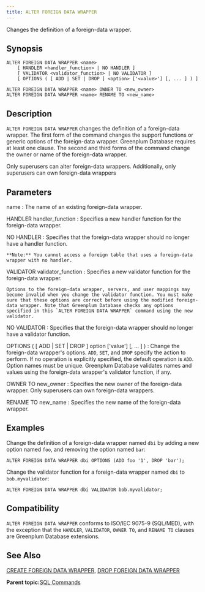 ```yaml
---
title: ALTER FOREIGN DATA WRAPPER 
---
```


Changes the definition of a foreign-data wrapper.

## <a id="section2"></a>Synopsis 

``` {#sql_command_synopsis}
ALTER FOREIGN DATA WRAPPER <name>
    [ HANDLER <handler_function> | NO HANDLER ]
    [ VALIDATOR <validator_function> | NO VALIDATOR ]
    [ OPTIONS ( [ ADD | SET | DROP ] <option> ['<value>'] [, ... ] ) ]

ALTER FOREIGN DATA WRAPPER <name> OWNER TO <new_owner>
ALTER FOREIGN DATA WRAPPER <name> RENAME TO <new_name>
```

## <a id="section3"></a>Description 

`ALTER FOREIGN DATA WRAPPER` changes the definition of a foreign-data wrapper. The first form of the command changes the support functions or generic options of the foreign-data wrapper. Greenplum Database requires at least one clause. The second and third forms of the command change the owner or name of the foreign-data wrapper.

Only superusers can alter foreign-data wrappers. Additionally, only superusers can own foreign-data wrappers

## <a id="section4"></a>Parameters 

name
:   The name of an existing foreign-data wrapper.

HANDLER handler\_function
:   Specifies a new handler function for the foreign-data wrapper.

NO HANDLER
:   Specifies that the foreign-data wrapper should no longer have a handler function.

    **Note:** You cannot access a foreign table that uses a foreign-data wrapper with no handler.

VALIDATOR validator\_function
:   Specifies a new validator function for the foreign-data wrapper.

    Options to the foreign-data wrapper, servers, and user mappings may become invalid when you change the validator function. You must make sure that these options are correct before using the modified foreign-data wrapper. Note that Greenplum Database checks any options specified in this `ALTER FOREIGN DATA WRAPPER` command using the new validator.

NO VALIDATOR
:   Specifies that the foreign-data wrapper should no longer have a validator function.

OPTIONS \( \[ ADD \| SET \| DROP \] option \['value'\] \[, ... \] \)
:   Change the foreign-data wrapper's options. `ADD`, `SET`, and `DROP` specify the action to perform. If no operation is explicitly specified, the default operation is `ADD`. Option names must be unique. Greenplum Database validates names and values using the foreign-data wrapper's validator function, if any.

OWNER TO new\_owner
:   Specifies the new owner of the foreign-data wrapper. Only superusers can own foreign-data wrappers.

RENAME TO new\_name
:   Specifies the new name of the foreign-data wrapper.

## <a id="section6"></a>Examples 

Change the definition of a foreign-data wrapper named `dbi` by adding a new option named `foo`, and removing the option named `bar`:

```
ALTER FOREIGN DATA WRAPPER dbi OPTIONS (ADD foo '1', DROP 'bar');
```

Change the validator function for a foreign-data wrapper named `dbi` to `bob.myvalidator`:

```
ALTER FOREIGN DATA WRAPPER dbi VALIDATOR bob.myvalidator;
```

## <a id="section7"></a>Compatibility 

`ALTER FOREIGN DATA WRAPPER` conforms to ISO/IEC 9075-9 \(SQL/MED\), with the exception that the `HANDLER`, `VALIDATOR`, `OWNER TO`, and `RENAME TO` clauses are Greenplum Database extensions.

## <a id="section8"></a>See Also 

[CREATE FOREIGN DATA WRAPPER](CREATE_FOREIGN_DATA_WRAPPER.html), [DROP FOREIGN DATA WRAPPER](DROP_FOREIGN_DATA_WRAPPER.html)

**Parent topic:**[SQL Commands](../sql_commands/sql_ref.html)

